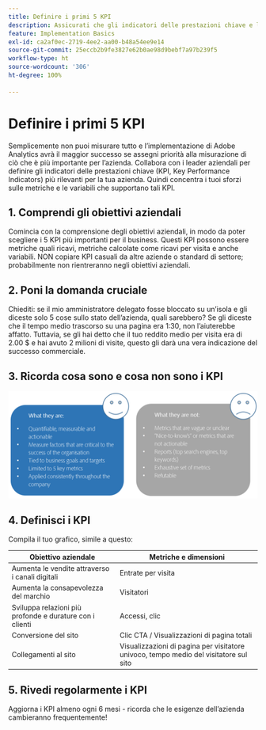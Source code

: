 ```yaml
---
title: Definire i primi 5 KPI
description: Assicurati che gli indicatori delle prestazioni chiave e le metriche e dimensioni associate siano in linea con le tue esigenze aziendali.
feature: Implementation Basics
exl-id: ca2af0ec-2719-4ee2-aa00-b48a54ee9e14
source-git-commit: 25eccb2b9fe3827e62b0ae98d9bebf7a97b239f5
workflow-type: ht
source-wordcount: '306'
ht-degree: 100%

---
```


# Definire i primi 5 KPI

Semplicemente non puoi misurare tutto e l’implementazione di Adobe Analytics avrà il maggior successo se assegni priorità alla misurazione di ciò che è più importante per l’azienda. Collabora con i leader aziendali per definire gli indicatori delle prestazioni chiave (KPI, Key Performance Indicators) più rilevanti per la tua azienda. Quindi concentra i tuoi sforzi sulle metriche e le variabili che supportano tali KPI.

## 1. Comprendi gli obiettivi aziendali

Comincia con la comprensione degli obiettivi aziendali, in modo da poter scegliere i 5 KPI più importanti per il business. Questi KPI possono essere metriche quali ricavi, metriche calcolate come ricavi per visita e anche variabili. NON copiare KPI casuali da altre aziende o standard di settore; probabilmente non rientreranno negli obiettivi aziendali.

## 2. Poni la domanda cruciale

Chiediti: se il mio amministratore delegato fosse bloccato su un’isola e gli diceste solo 5 cose sullo stato dell’azienda, quali sarebbero? Se gli diceste che il tempo medio trascorso su una pagina era 1:30, non l’aiuterebbe affatto. Tuttavia, se gli hai detto che il tuo reddito medio per visita era di 2.00 $ e hai avuto 2 milioni di visite, questo gli darà una vera indicazione del successo commerciale.

## 3. Ricorda cosa sono e cosa non sono i KPI

![](assets/kpis.png)

## 4. Definisci i KPI

Compila il tuo grafico, simile a questo:

| Obiettivo aziendale | Metriche e dimensioni |
| --- | --- |
| Aumenta le vendite attraverso i canali digitali | Entrate per visita |
| Aumenta la consapevolezza del marchio | Visitatori |
| Sviluppa relazioni più profonde e durature con i clienti | Accessi, clic |
| Conversione del sito | Clic CTA / Visualizzazioni di pagina totali |
| Collegamenti al sito | Visualizzazioni di pagina per visitatore univoco, tempo medio del visitatore sul sito |

## 5. Rivedi regolarmente i KPI

Aggiorna i KPI almeno ogni 6 mesi - ricorda che le esigenze dell’azienda cambieranno frequentemente!
